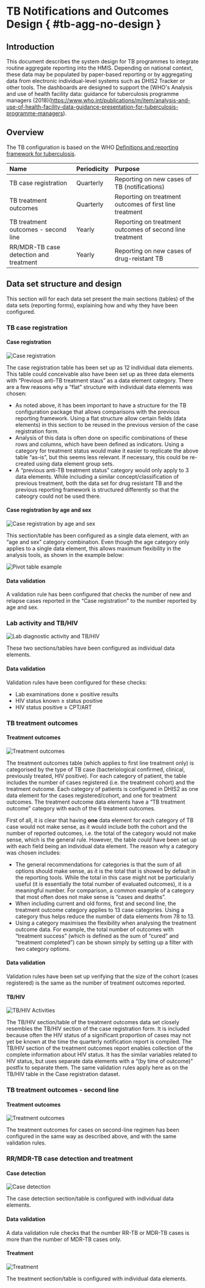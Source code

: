 # TB Notifications and Outcomes Design { #tb-agg-no-design }

## Introduction

This document describes the system design for TB programmes to integrate routine aggregate reporting into the HMIS. Depending on national context, these data may be populated by paper-based reporting or by aggregating data from electronic individual-level systems such as DHIS2 Tracker or other tools. The dashboards are designed to support the [WHO's Analysis and use of health facility data: guidance for tuberculosis programme managers (2018)(https://www.who.int/publications/m/item/analysis-and-use-of-health-facility-data-guidance-presentation-for-tuberculosis-programme-managers). 

## Overview

The TB configuration is based on the WHO [Definitions and reporting framework for tuberculosis](http://apps.who.int/iris/bitstream/10665/79199/1/9789241505345_eng.pdf).

|Name|Periodicity|Purpose|
|:--|:--|:--|
|TB case registration|Quarterly|Reporting on new cases of TB (notifications)|
|TB treatment outcomes|Quarterly|Reporting on treatment outcomes of first line treatment|
|TB treatment outcomes - second line|Yearly|Reporting on treatment outcomes of second line treatment|
|RR/MDR-TB case detection and treatment|Yearly|Reporting on new cases of drug-reistant TB|

## Data set structure and design

This section will for each data set present the main sections (tables) of the data sets (reporting forms), explaining how and why they have been configured.

### TB case registration

#### Case registration

![Case registration](resources/images/TB_AGG_image1.png)

The case registration table has been set up as 12 individual data elements. This table could conceivable also have been set up as three data elements with “Previous anti-TB treatment staus” as a data element category. There are a few reasons why a “flat” structure with individual data elements was chosen:

* As noted above, it has been important to have a structure for the TB configuration package that allows comparisons with the previous reporting framework. Using a flat structure allow certain fields (data elements) in this section to be reused in the previous version of the case registration form.
* Analysis of this data is often done on specific combinations of these rows and columns, which have been defined as indicators. Using a category for treatment status would make it easier to replicate the above table “as-is”, but this seems less relevant. If necessary, this could be re-created using data element group sets.
* A “previous anti-TB treatment status” category would only apply to 3 data elements. While including a similar concept/classification of previous treatment, both the data set for drug resistant TB and the previous reporting framework is structured differently so that the cateogry could not be used there.

#### Case registration by age and sex

![Case registration by age and sex](resources/images/TB_AGG_image2.png)

This section/table has been configured as a single data element, with an “age and sex” category combination. Even though the age category only applies to a single data element, this allows maximum flexibility in the analysis tools, as shown in the example below:

![Pivot table example](resources/images/TB_AGG_image3.png)

#### Data validation

A validation rule has been configured that checks the number of new and relapse cases reported in the “Case registration” to the number reported by age and sex.

### Lab activity and TB/HIV

![Lab diagnostic activity and TB/HIV](resources/images/TB_AGG_image4.png)

These two sections/tables have been configured as individual data elements. 

#### Data validation

Validation rules have been configured for these checks:

* Lab examinations done ≥ positive results
* HIV status known ≥ status positive
* HIV status positive ≥ CPT/ART

### TB treatment outcomes

#### Treatment outcomes

![Treatment outcomes](resources/images/TB_AGG_image5.png)

The treatment outcomes table (which applies to first line treatment only) is categorised by the type of TB case (bacteriological confirmed, clinical, previously treated, HIV positive). For each category of patient, the table includes the number of cases registered (i.e. the treatment cohort) and the treatment outcome. Each category of patients is configured in DHIS2 as one data element for the cases registered/cohort, and one for treatment outcomes. The treatment outcome data elements have a “TB treatment outcome” category with each of the 6 treatment outcomes. 

First of all, it is clear that having **one** data element for each category of TB case would not make sense, as it would include both the cohort and the number of reported outcomes, i.e. the total of the category would not make sense, which is the general rule. However, the table _could_ have been set up with each field being an individual data element. The reason why a category was chosen includes:

* The general recommendations for categories is that the sum of all options should make sense, as it is the total that is showed by default in the reporting tools. While the total in this case might not be particularly useful (it is essentially the total number of evaluated outcomes), it is a meaningful number. For comparison, a common example of a category that most often does not make sense is “cases and deaths”. 
* When including current and old forms, first and second line, the treatment outcome category applies to 13 case categories. Using a category thus helps reduce the number of data elements from 78 to 13.
* Using a category maximises the flexibility when analysing the treatment outcome data. For example, the total number of outcomes with “treatment success” (which is defined as the sum of “cured” and “treatment completed”) can be shown simply by setting up a filter with two category options.

#### Data validation

Validation rules have been set up verifying that the size of the cohort (cases registered) is the same as the number of treatment outcomes reported.

#### TB/HIV

![TB/HIV Activities](resources/images/TB_AGG_image6.png)

The TB/HIV section/table of the treatment outcomes data set closely resembles the TB/HIV section of the case registration form. It is included because often the HIV status of a significant proportion of cases may not yet be known at the time the quarterly notification report is compiled. The TB/HIV section of the treatment outcomes report enables collection of the complete information about HIV status. It has the similar variables related to HIV status, but uses separate data elements with a “(by time of outcome)” postfix to separate them. The same validation rules apply here as on the TB/HIV table in the Case registration dataset.

### TB treatment outcomes - second line

#### Treatment outcomes

![Treatment outcomes](resources/images/TB_AGG_image7.png)

The treatment outcomes for cases on second-line regimen has been configured in the same way as described above, and with the same validation rules.

### RR/MDR-TB case detection and treatment

#### Case detection

![Case detection](resources/images/TB_AGG_image8.png)

The case detection section/table is configured with individual data elements.

#### Data validation

A data validation rule checks that the number RR-TB or MDR-TB cases is more than the number of MDR-TB cases only.

#### Treatment

![Treatment](resources/images/TB_AGG_image9.png)

The treatment section/table is configured with individual data elements.
